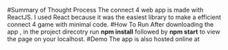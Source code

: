 #Summary of Thought Process
The connect 4 web app is made with ReactJS. I used React because it was the easiest library to make a efficient connect 4 game with minimal code. 
#How To Run
After downloading the app , in the project direcotry run **npm install** followed by **npm start** to view the page on your localhost.
#Demo
The app is also hosted online at 